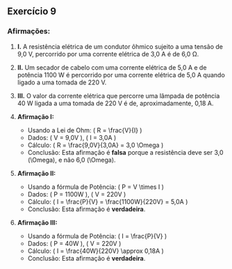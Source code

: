 ## Exercício 9
### Afirmações:
1. **I.** A resistência elétrica de um condutor ôhmico sujeito a uma tensão de 9,0 V, percorrido por uma corrente elétrica de 3,0 A é de 6,0 Ω.
2. **II.** Um secador de cabelo com uma corrente elétrica de 5,0 A e de potência 1100 W é percorrido por uma corrente elétrica de 5,0 A quando ligado a uma tomada de 220 V.
3. **III.** O valor da corrente elétrica que percorre uma lâmpada de potência 40 W ligada a uma tomada de 220 V é de, aproximadamente, 0,18 A.

1. **Afirmação I:**
   - Usando a Lei de Ohm: \( R = \frac{V}{I} \)
   - Dados: \( V = 9,0V \), \( I = 3,0A \)
   - Cálculo: \( R = \frac{9,0V}{3,0A} = 3,0 \Omega \)
   - Conclusão: Esta afirmação é **falsa** porque a resistência deve ser 3,0 \(\Omega\), e não 6,0 \(\Omega\).

2. **Afirmação II:**
   - Usando a fórmula de Potência: \( P = V \times I \)
   - Dados: \( P = 1100W \), \( V = 220V \)
   - Cálculo: \( I = \frac{P}{V} = \frac{1100W}{220V} = 5,0A \)
   - Conclusão: Esta afirmação é **verdadeira**.

3. **Afirmação III:**
   - Usando a fórmula de Potência: \( I = \frac{P}{V} \)
   - Dados: \( P = 40W \), \( V = 220V \)
   - Cálculo: \( I = \frac{40W}{220V} \approx 0,18A \)
   - Conclusão: Esta afirmação é **verdadeira**.
